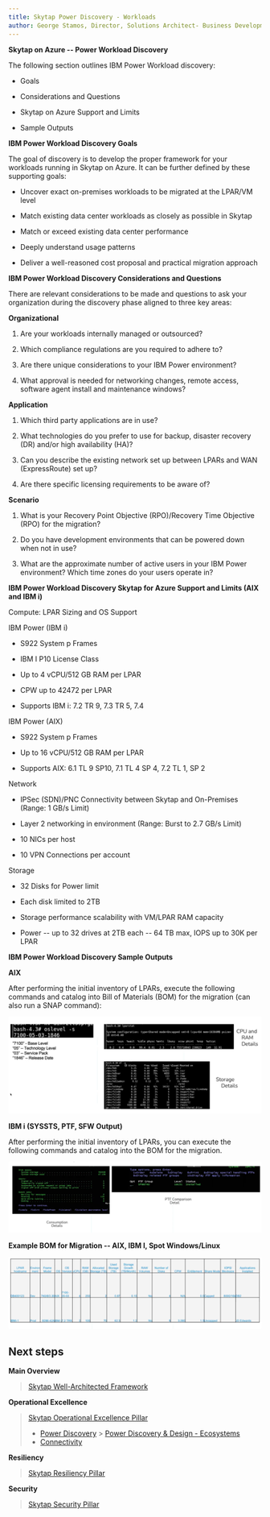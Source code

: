 ```yaml
---
title: Skytap Power Discovery - Workloads
author: George Stamos, Director, Solutions Architect- Business Development
---
```

**Skytap on Azure -- Power Workload Discovery**

The following section outlines IBM Power Workload discovery:

-   Goals

-   Considerations and Questions

-   Skytap on Azure Support and Limits

-   Sample Outputs

**IBM Power Workload Discovery Goals**

The goal of discovery is to develop the proper framework for your
workloads running in Skytap on Azure. It can be further defined by these
supporting goals:

-   Uncover exact on-premises workloads to be migrated at the LPAR/VM
    level

-   Match existing data center workloads as closely as possible in
    Skytap

-   Match or exceed existing data center performance

-   Deeply understand usage patterns

-   Deliver a well-reasoned cost proposal and practical migration
    approach

**IBM Power Workload Discovery Considerations and Questions**

There are relevant considerations to be made and questions to ask your
organization during the discovery phase aligned to three key areas:

**Organizational**

1.  Are your workloads internally managed or outsourced?

2.  Which compliance regulations are you required to adhere to?

3.  Are there unique considerations to your IBM Power environment?

4.  What approval is needed for networking changes, remote access,
    software agent install and maintenance windows?

**Application**

1.  Which third party applications are in use?

2.  What technologies do you prefer to use for backup, disaster recovery
    (DR) and/or high availability (HA)?

3.  Can you describe the existing network set up between LPARs and WAN
    (ExpressRoute) set up?

4.  Are there specific licensing requirements to be aware of?

**Scenario**

1.  What is your Recovery Point Objective (RPO)/Recovery Time Objective
    (RPO) for the migration?

2.  Do you have development environments that can be powered down when
    not in use?

3.  What are the approximate number of active users in your IBM Power
    environment? Which time zones do your users operate in?

**IBM Power Workload Discovery Skytap for Azure Support and Limits (AIX
and IBM i)**

Compute: LPAR Sizing and OS Support

IBM Power (IBM i)

-   S922 System p Frames

-   IBM I P10 License Class

-   Up to 4 vCPU/512 GB RAM per LPAR

-   CPW up to 42472 per LPAR

-   Supports IBM i: 7.2 TR 9, 7.3 TR 5, 7.4

IBM Power (AIX)

-   S922 System p Frames

-   Up to 16 vCPU/512 GB RAM per LPAR

-   Supports AIX: 6.1 TL 9 SP10, 7.1 TL 4 SP 4, 7.2 TL 1, SP 2

Network

-   IPSec (SDN)/PNC Connectivity between Skytap and On-Premises (Range:
    1 GB/s Limit)

-   Layer 2 networking in environment (Range: Burst to 2.7 GB/s Limit)

-   10 NICs per host

-   10 VPN Connections per account

Storage

-   32 Disks for Power limit

-   Each disk limited to 2TB

-   Storage performance scalability with VM/LPAR RAM capacity

-   Power -- up to 32 drives at 2TB each -- 64 TB max, IOPS up to 30K
    per LPAR

**IBM Power Workload Discovery Sample Outputs**

**AIX**

After performing the initial inventory of LPARs, execute the following
commands and catalog into Bill of Materials (BOM) for the migration (can
also run a SNAP command):

<img src=".\discoveryworkloadsmedia\image1.png">

**IBM i (SYSSTS, PTF, SFW Output)**

After performing the initial inventory of LPARs, you can execute the
following commands and catalog into the BOM for the migration.

<img src=".\discoveryworkloadsmedia\image2.png">

**Example BOM for Migration -- AIX, IBM I, Spot Windows/Linux**

<img src=".\discoveryworkloadsmedia\image3.png">

## Next steps

**Main Overview**
> [Skytap Well-Architected Framework](../../README.md)

**Operational Excellence**
>[Skytap Operational Excellence Pillar](README.md)
>* [Power Discovery](../Discovery/README.md)
       > [Power Discovery & Design - Ecosystems](discoveryecosystems.md)
>* [Connectivity](../Connectivity/README.md)

**Resiliency**
> [Skytap Resiliency Pillar](../../resiliency/README.md)

**Security**
> [Skytap Security Pillar](../../security/README.md)
